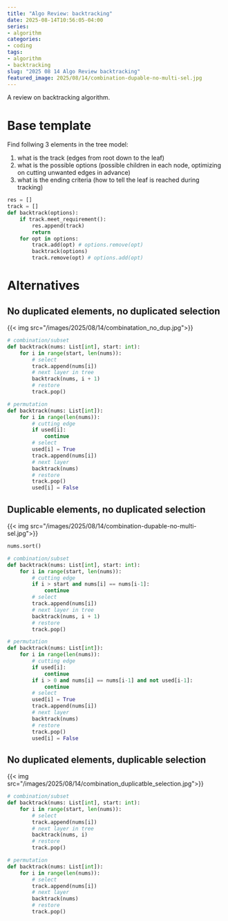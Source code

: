 ```yaml
---
title: "Algo Review: backtracking"
date: 2025-08-14T10:56:05-04:00
series:
- algorithm
categories:
- coding
tags:
- algorithm
- backtracking
slug: "2025 08 14 Algo Review backtracking"
featured_image: 2025/08/14/combination-dupable-no-multi-sel.jpg
---
```


A review on backtracking algorithm.
<!--more-->

# Base template

Find follwing 3 elements in the tree model:

1. what is the track (edges from root down to the leaf)
2. what is the possible options (possible children in each node, optimizing on cutting unwanted edges in advance)
3. what is the ending criteria (how to tell the leaf is reached during tracking)

```python
res = []
track = []
def backtrack(options):
    if track.meet_requirement():
        res.append(track)
        return
    for opt in options:
        track.add(opt) # options.remove(opt)
        backtrack(options)
        track.remove(opt) # options.add(opt)
```

# Alternatives

## No duplicated elements, no duplicated selection

{{< img src="/images/2025/08/14/combinatation_no_dup.jpg">}}

```python
# combination/subset
def backtrack(nums: List[int], start: int):
    for i in range(start, len(nums)):
        # select
        track.append(nums[i])
        # next layer in tree
        backtrack(nums, i + 1)
        # restore
        track.pop()

# permutation
def backtrack(nums: List[int]):
    for i in range(len(nums)):
        # cutting edge
        if used[i]:
            continue
        # select
        used[i] = True
        track.append(nums[i])
        # next layer
        backtrack(nums)
        # restore
        track.pop()
        used[i] = False
```

## Duplicable elements, no duplicated selection

{{< img src="/images/2025/08/14/combination-dupable-no-multi-sel.jpg">}}

```python
nums.sort()

# combination/subset
def backtrack(nums: List[int], start: int):
    for i in range(start, len(nums)):
        # cutting edge
        if i > start and nums[i] == nums[i-1]:
            continue
        # select
        track.append(nums[i])
        # next layer in tree
        backtrack(nums, i + 1)
        # restore
        track.pop()

# permutation
def backtrack(nums: List[int]):
    for i in range(len(nums)):
        # cutting edge
        if used[i]:
            continue
        if i > 0 and nums[i] == nums[i-1] and not used[i-1]:
            continue
        # select
        used[i] = True
        track.append(nums[i])
        # next layer
        backtrack(nums)
        # restore
        track.pop()
        used[i] = False
```

## No duplicated elements, duplicable selection

{{< img src="/images/2025/08/14/combination_duplicatble_selection.jpg">}}

```python
# combination/subset
def backtrack(nums: List[int], start: int):
    for i in range(start, len(nums)):
        # select
        track.append(nums[i])
        # next layer in tree
        backtrack(nums, i)
        # restore
        track.pop()

# permutation
def backtrack(nums: List[int]):
    for i in range(len(nums)):
        # select
        track.append(nums[i])
        # next layer
        backtrack(nums)
        # restore
        track.pop()
```